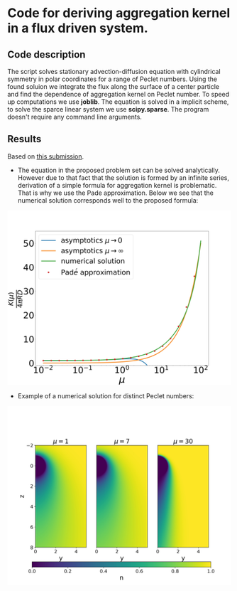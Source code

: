 # Code for deriving aggregation kernel in a flux driven system.

## Code description

The script solves stationary advection-diffusion equation with cylindrical symmetry in polar coordinates for a range of Peclet numbers. Using the found soluion we integrate the flux along the surface of a center particle and find the dependence of aggregation kernel on Peclet number. To speed up computations we use **joblib**. The equation is solved in a implicit scheme, to solve the sparce linear system we use **scipy.sparse**. The program doesn't require any command line arguments.

## Results

Based on [this submission](https://arxiv.org/abs/2112.14584).

* The equation in the proposed problem set can be solved analytically. However due to that fact that the solution is formed by an infinite series, derivation of a simple formula for aggregation kernel is problematic. That is why we use the Pade approximation. Below we see that the numerical solution corresponds well to the proposed formula:

![final.jpg](/final.jpg)

* Example of a numerical solution for distinct Peclet numbers:

![cartezian.jpg](/cartezian.jpg)

